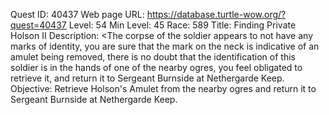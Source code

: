 Quest ID: 40437
Web page URL: https://database.turtle-wow.org/?quest=40437
Level: 54
Min Level: 45
Race: 589
Title: Finding Private Holson II
Description: <The corpse of the soldier appears to not have any marks of identity, you are sure that the mark on the neck is indicative of an amulet being removed, there is no doubt that the identification of this soldier is in the hands of one of the nearby ogres, you feel obligated to retrieve it, and return it to Sergeant Burnside at Nethergarde Keep.
Objective: Retrieve Holson's Amulet from the nearby ogres and return it to Sergeant Burnside at Nethergarde Keep.

